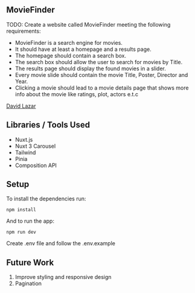 ## MovieFinder

TODO: Create a website called MovieFinder meeting the following requirements:
* MovieFinder is a search engine for movies.
* It should have at least a homepage and a results page.
* The homepage should contain a search box.
* The search box should allow the user to search for movies by Title.
* The results page should display the found movies in a slider.
* Every movie slide should contain the movie Title, Poster, Director and Year.
* Clicking a movie should lead to a movie details page that shows more info about the movie like ratings, plot, actors e.t.c 


[David Lazar](mailto:me@davidlazar.co)

## Libraries / Tools Used

- Nuxt.js
- Nuxt 3 Carousel
- Tailwind
- Pinia
- Composition API

## Setup

To install the dependencies run:

`npm install`

And to run the app:

`npm run dev`

Create .env file and follow the .env.example


## Future Work

1. Improve styling and responsive design
2. Pagination

